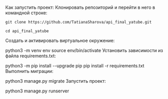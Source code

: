 Как запустить проект:
Клонировать репозиторий и перейти в него в командной строке:

`git clone https://github.com/TatianaSharova/api_final_yatube.git`

`cd api_final_yatube`

Cоздать и активировать виртуальное окружение:

python3 -m venv env
source env/bin/activate
Установить зависимости из файла requirements.txt:

python3 -m pip install --upgrade pip
pip install -r requirements.txt
Выполнить миграции:

python3 manage.py migrate
Запустить проект:

python3 manage.py runserver
